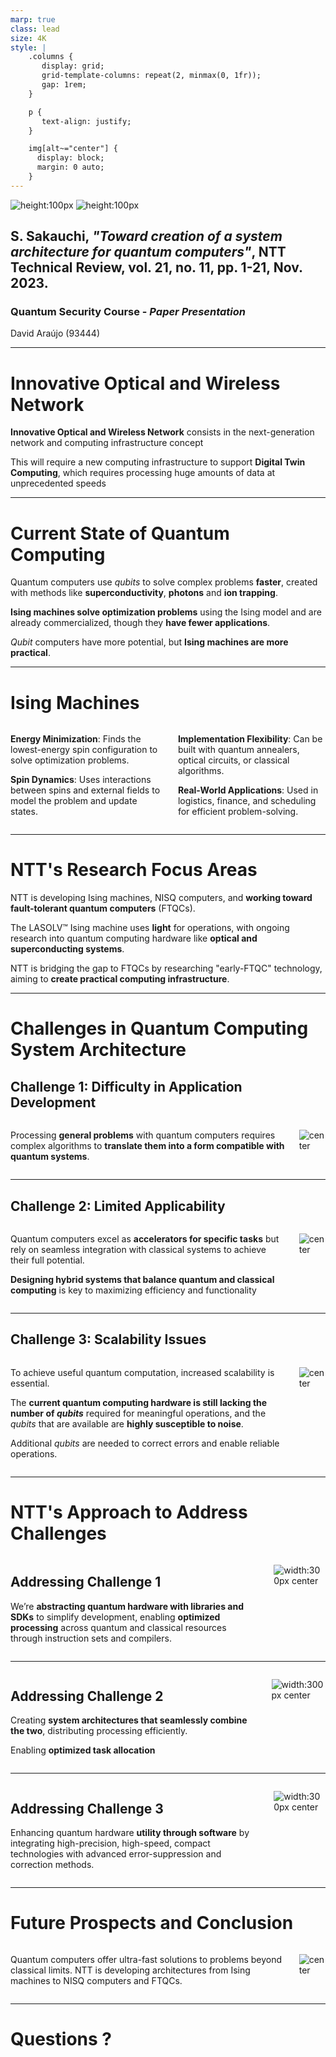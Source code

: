 ```yaml
---
marp: true
class: lead
size: 4K
style: |
    .columns {
       display: grid;
       grid-template-columns: repeat(2, minmax(0, 1fr));
       gap: 1rem;
    }

    p {
       text-align: justify;
    }

    img[alt~="center"] {
      display: block;
      margin: 0 auto;
    }
---
```


<!-- footer: 20th of December 2024 | _davidaraujo@ua.pt_-->

![height:100px](./images/deti-logo.png) ![height:100px](./images/Marca-UA-Complementar-PRETO.png)

## S. Sakauchi, **_"Toward creation of a system architecture for quantum computers"_**, NTT Technical Review, vol. 21, no. 11, pp. 1-21, Nov. 2023.

### Quantum Security Course - _Paper Presentation_

David Araújo (93444)

<!--
This paper explores NTT's efforts to develop quantum system architectures under the IOWN initiative, focusing on ultra-fast, large-scale processing for applications like Digital Twin Computing. It addresses challenges in scalability, error correction, and integrating quantum systems, such as Ising machines and fault tolerant quantum computers, with classical computing to unlock quantum computing's potential.

~~~~

Este paper serve como um guia para os objetivos do NTT Research Group relativamente ao desenvolvimento de arquiteturas para sistemas quântico, focados em aplicações que requeiram processamento ultra rápido e de larga escala.
-->

---

<!-- paginate: true -->
<!-- header: __Toward creation of a system architecture for quantum computers__ | Quantum Security Course - _Paper Presentation_ -->
<!-- footer: '![height:50px](./images/deti-logo.png) ![height:50px](./images/Marca-UA-Complementar-PRETO.png)' -->

# Innovative Optical and Wireless Network

**Innovative Optical and Wireless Network** consists in the next-generation network and computing infrastructure concept

This will require a new computing infrastructure to support **Digital Twin Computing**, which requires processing huge amounts of data at unprecedented speeds

<!--
Central to this is the All-Photonics Network, which uses light for ultra-fast, high-capacity communication.

Another key concept is Digital Twin Computing, which merges the real and digital worlds to predict future scenarios with unprecedented accuracy.

By connecting and optimizing diverse ICT resources, IOWN envisions enabling breakthrough applications and services that surpass the limits of current technology.

~~~~

Um dos objetivos do NTT é em criar a nova geração de uma rede de computadores quânticos com base em numa rede apenas e completamente baseada em fotónica, que permite comunicações ultra rápidas e com enorme largura de banda

Isto é fundamental para tecnologias emergentes, como Digital Twin Computing <explicar digital twin computing>
-->

---

# Current State of Quantum Computing

Quantum computers use _qubits_ to solve complex problems **faster**, created with methods like **superconductivity**, **photons** and **ion trapping**.

**Ising machines solve optimization problems** using the Ising model and are already commercialized, though they **have fewer applications**.

_Qubit_ computers have more potential, but **Ising machines are more practical**.

<!--
Number or qubits is currently limited

Current quantum computers lack scale and precision.

A large-scale, fault-tolerant quantum computer (FTQC), capable of error correction during calculations like prime factorization, is not yet in practical use.

Ising machines specialize in solving combinatorial optimization problems that are time-consuming for classical computers.

They use the Ising model, a statistical-mechanics model representing magnetic material properties.

Unlike qubit-based quantum computers, Ising machines have limited applications but are already commercialized and lead in practical use.

~~~~

Computadores quânticos usam qubits para resolver problemas complexos de forma mais rapida, e esses qubits podem ser gerados com métodos como super-condutividade, fotões e ion trapping.

No entanto, computadores de larga escala, tolerantes a errro, conhecidos com FTOC, que sejam capazes de corrigir erros em tempo real, ainda não são práticos
-->

---

# Ising Machines

<div class="columns">

<div>

**Energy Minimization**: Finds the lowest-energy spin configuration to solve optimization problems.

**Spin Dynamics**: Uses interactions between spins and external fields to model the problem and update states.

</div>

<div>

**Implementation Flexibility**: Can be built with quantum annealers, optical circuits, or classical algorithms.

**Real-World Applications**: Used in logistics, finance, and scheduling for efficient problem-solving.

</div>

</div>

<!--
Ising machines are computational systems that solve optimization problems by modeling them as the Ising model, which represents a network of binary variables (spins) connected by interactions.

Each spin can be in one of two states (-1 or +1), and the machine aims to find the configuration that minimizes the total energy of the system (the Ising Hamiltonian).

This is achieved by iteratively adjusting the states of the spins based on the interaction strengths and external fields, converging to a low-energy configuration that corresponds to the optimal solution.

Physical implementations often leverage mechanisms like quantum annealing or optical feedback to simulate the energy minimization process.

~~~~

Altenativas como máquinas de Ising, são mais especializadas em resolver problemas combinatorios de otimização que tipicamente demoram muito tempo em computadores clássicos

Elas alcançam isto ao representar os problemas como uma rede de variaveis binárias, -1 ou 1, os spins, ligadas por interações, e o objetivo é minimizar a energia total do sistema. E alcança isso, ao ajustar os spins baseado na força das interações e campos externos, convergingo para uma configuração de baixa energia que representa a solução ideal.

Como não utilizam qubits, podem ser implementadas com circuitos oticos, algoritmos classicos, entre outros
-->

---

# NTT's Research Focus Areas

NTT is developing Ising machines, NISQ computers, and **working toward fault-tolerant quantum computers** (FTQCs).

The LASOLV™ Ising machine uses **light** for operations, with ongoing research into quantum computing hardware like **optical and superconducting systems**.

NTT is bridging the gap to FTQCs by researching "early-FTQC" technology, aiming to **create practical computing infrastructure**.

<!--
At NTT, they are advancing research in Ising machines and quantum computers, including NISQ computers and FTQCs.

They developed the LASOLV™ Ising machine, which uses light for operations, and are exploring its applications.

For quantum hardware, they are researching optical and superconducting systems.

In software, their focus is on improving error correction and suppression for better performance.

Their goal is to bridge the gap from NISQ computers to FTQCs by developing "early-FTQC" technology and building practical computing infrastructure, as FTQCs can solve a broader range of problems but are more difficult to implement.

~~~~

O grupo NTT para ja, a nivel de hardware, desenvolveu uma máquina de Ising que usa luz e super-condutores para as suas operações.

A nível de software, o grupo quer melhorar a performance da correção de erros, assim como tornar a infraestrutura de desenvolvimento mais prática.
-->

---

# Challenges in Quantum Computing System Architecture

## Challenge 1: Difficulty in Application Development

<div class="columns">

<div>

Processing **general problems** with quantum computers requires complex algorithms to **translate them into a form compatible with quantum systems**.

</div>

<div>

![center](./images/challenges-solutions-01.png)

</div>

</div>

<!--
Quantum computers require specialized algorithms, making it necessary to study how general problems can be translated into complex quantum algorithms suitable for these systems.

The reliance on quantum mechanics creates a high barrier for general application developers.

~~~~

Computadores quanticos necessitam de algoritmos complexos, e atualmente torna dificil traduzir problemas gerais em expressões que possam ser interpretadas por computadores quanticos.

Isto cria uma barreira à adoção da computação quântica por parte dos developers.
-->

---

## Challenge 2: Limited Applicability

<div class="columns">

<div>

Quantum computers excel as **accelerators for specific tasks** but rely on seamless integration with classical systems to achieve their full potential.

**Designing hybrid systems that balance quantum and classical computing** is key to maximizing efficiency and functionality

</div>

<div>

![center](./images/challenges-solutions-02.png)

</div>

</div>

<!--
Quantum computers leverage superposition to process many inputs simultaneously, offering dramatic speed improvements for specific tasks like prime factorization.

However, they are not fast enough to replace all classical computing operations. Instead, they function as accelerators.

~~~~

Apesar de os computadores quânticos tirarem vatagens da superposição para poder processar multiplos inputs simultaneamente, ainda não são rapidos o suficiente para substituir os computadores classicos em todas as vertentes
-->

---

## Challenge 3: Scalability Issues

<div class="columns">

<div>

To achieve useful quantum computation, increased scalability is essential.

The **current quantum computing hardware is still lacking the number of *qubits*** required for meaningful operations, and the *qubits* that are available are **highly susceptible to noise**.

Additional *qubits* are needed to correct errors and enable reliable operations.

</div>

<div>

![center](./images/challenges-solutions-03.png)

</div>

</div>

<!--
Achieving practical quantum computation requires overcoming challenges related to scalability. 

Currently, quantum computers do not have enough qubits to perform meaningful operations, and those available are prone to noise.

More qubits are needed to correct errors and ensure that operations can be executed reliably.

~~~~

Para atingir niveis de computações que possam competir com o dos computadores classicos, escalabilidade é essencial

Atualmente o computadores quântico ainda não possuem qubits em número suficiente para que possam realizar operações significativas em comparação com os classicos

Este limite nos qubits também limita seriamente a precisão das operações, uma vez que seria necessária uma margem adicional no numero de qubits para que pudesse ser feita uma correção de erros eficaz, uma vez que os qubit para alem de poucos, são muito susceptiveis a ruido.
-->

---

# NTT's Approach to Address Challenges

<div class="columns">

<div>

## Addressing Challenge 1

We’re **abstracting quantum hardware with libraries and SDKs** to simplify development, enabling **optimized processing** across quantum and classical resources through instruction sets and compilers.

</div>

<div>

![width:300px center](./images/solutions-02.png)

</div>

</div>

<!--
Abstract quantum hardware components using libraries and SDKs, similar to how early classical computers used assembly languages. 

Will allow developers to focus on building applications without managing the complexity of quantum hardware.

Development of instruction sets, high-level programming languages, and compilers that enable optimized processing by combining the unique strengths of quantum and classical computing resources, improving overall efficiency.

~~~~

A forma como o NTT pretende resolver o primeiro desafio é desenvolver livrarias e SDKs que permitam abstrair o hardware utilizado de forma a simplificar o desenvolvimento

Isto irá permitir também que sejam desenvolvidos novos instructions set, compiladores e linguagem de alto nível que otimizem o desenvolvimento de software mais complexo e capaz de tirar proveito da tecnologia quântica
-->

---

<div class="columns">

<div>

## Addressing Challenge 2

Creating **system architectures that seamlessly combine the two**, distributing processing efficiently.

Enabling **optimized task allocation**

</div>

<div>

![width:300px center](./images/solutions-03.png)

</div>

</div>

<!--
The development of distributed operating systems is key to leveraging the strengths of quantum and classical hardware.

Quantum computers serve as accelerators for specialized tasks, while classical computers handle versatile operations. 

The challenge lies in creating system architectures that seamlessly combine the two, distributing processing efficiently.

Optimized task allocation and unlocking the full potential of quantum computing in practical applications.

~~~~

Uma vez que os computadores quânticos ainda só funcionam como aceleradores de funções especificas, desenvolver sistemas operativos distribuidos que permitam integrar computadores clássicos e quânticos é fundamental.

Isto também facilitaria a alocação de tarefas entre os dois sistemas de forma mais eficiente
-->

---

<div class="columns">

<div>

## Addressing Challenge 3

Enhancing quantum hardware **utility through software** by integrating high-precision, high-speed, compact technologies with advanced error-suppression and correction methods.

</div>

<div>

![width:300px center](./images/solutions-04.png)

</div>

</div>

<!--
The effectiveness of quantum hardware is significantly improved by combining it with advanced software solutions.

High precision, faster processing, and compact integration.

Additionally, robust error-suppression and correction theories are being developed to address the inherent noise and instability in quantum systems.

~~~~

Finalmente, o NTT também procura melhorar a utilidade do hardware existente ao melhorar a integração deste com software, tornando-o capaz de maior precisão, mais rapido e como melhor capacidade de correção e supressão de erros
-->

---

# Future Prospects and Conclusion

<div class="columns">

<div>

Quantum computers offer ultra-fast solutions to problems beyond classical limits. NTT is developing architectures from Ising machines to NISQ computers and FTQCs.

</div>

<div>

![center](./images/position-map.png)

</div>

</div>

<!--
Quantum computers offer unprecedented speed for solving complex problems beyond classical capabilities. 

NTT Computer and Data Science Laboratories is developing architectures that span practical Ising machines to NISQ and FTQC systems.

While Ising machines are already closer to real-world application, further research is needed for the broader capabilities of NISQ and FTQCs.

These efforts lay the groundwork for transformative quantum computing technologies.
-->

---

# Questions ?
